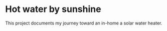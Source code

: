 Hot water by sunshine
=====================

This project documents my journey toward an in-home a solar water heater.

